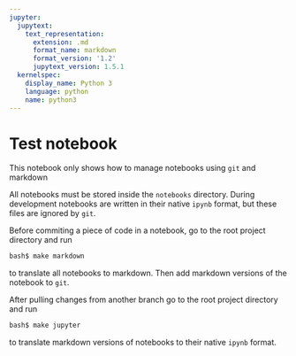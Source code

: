```yaml
---
jupyter:
  jupytext:
    text_representation:
      extension: .md
      format_name: markdown
      format_version: '1.2'
      jupytext_version: 1.5.1
  kernelspec:
    display_name: Python 3
    language: python
    name: python3
---
```


<!-- #region pycharm={"name": "#%% md\n"} -->
# Test notebook
<!-- #endregion -->

<!-- #region pycharm={"name": "#%% md\n"} -->
This notebook only shows how to manage notebooks using `git` and markdown

All notebooks must be stored inside the `notebooks` directory.
During development notebooks are written in their native `ipynb` format, but these files are ignored by `git`.

Before commiting a piece of code in a notebook, go to the root project directory and run


```bash
bash$ make markdown
```

to translate all notebooks to markdown. Then add markdown versions of the notebook to `git`.

After pulling changes from another branch go to the root project directory and run

```bash
bash$ make jupyter
```

to translate markdown versions of notebooks to their native `ipynb` format.
<!-- #endregion -->
